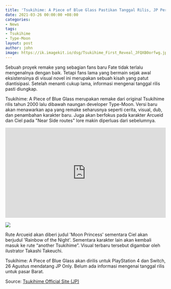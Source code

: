 ```yaml
---
title: 'Tsukihime: A Piece of Blue Glass Pastikan Tanggal Rilis, JP Pertama'
date: 2021-03-26 00:00:00 +08:00
categories:
- News
tags:
- Tsukihime
- Type-Moon
layout: post
author: john
image: https://ik.imagekit.io/dsg/Tsukihime_First_Reveal_JFQXB0orfwg.jpg
---
```


Sebuah proyek remake yang sebagian fans baru Fate tidak terlalu mengenalnya dengan baik. Tetapi fans lama yang bermain sejak awal eksistensinya di visual novel ini merupakan sebuah kisah yang patut diantisipasi. Setelah menanti cukup lama, informasi mengenai tanggal rilis pasti diungkap.

Tsukihime: A Piece of Blue Glass merupakan remake dari original Tsukihime rilis tahun 2000 lalu dibawah naungan developer Type-Moon. Versi baru akan menawarkan apa yang remake seharusnya seperti cerita, visual, dub, dan penambahan karakter baru. Juga akan berfokus pada karakter Arcueid dan Ciel pada "Near Side routes" lore makin diperluas dari sebelumnya.

<style>.embed-container { position: relative; padding-bottom: 56.25%; height: 0; overflow: hidden; max-width: 100%; } .embed-container iframe, .embed-container object, .embed-container embed { position: absolute; top: 0; left: 0; width: 100%; height: 100%; }</style><div class='embed-container'><iframe src='https://www.youtube.com/embed//sMEuZGHbv-c' frameborder='0' allowfullscreen></iframe></div>

![](https://ik.imagekit.io/dsg/Tsukihime_Visual_zldpLiLUyQc.jpg)

Rute Arcueid akan diberi judul 'Moon Princess' sementara Ciel akan berjudul 'Rainbow of the Night'. Sementara karakter lain akan kembali masuk ke rute “another Tsukihime”. Visual terbaru tersebut digambar oleh ilustrator Takashi Takeuchi.

Tsukihime: A Piece of Blue Glass akan dirilis untuk PlayStation 4 dan Switch, 26 Agustus mendatang JP Only. Belum ada informasi mengenai tanggal rilis untuk pasar Barat.

Source: [Tsukihime Official Site (JP)](http://www.typemoon.com/products/tsukihime/)